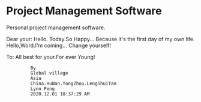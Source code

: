 # Project Management Software
Personal project management software.

Dear your:
  Hello.
  Today.So Happy...
  Because it's the first day of my own life.
  Hello,Word.I'm coming...
  Change yourself!

To:
  All best for your.For ever Young!
  
             
             By 
             Global village
             Asia
             China.HuNan.YongZhou.LengShuiTan
             Lynn Peng
             2020.12.01 10:37:29 AM
